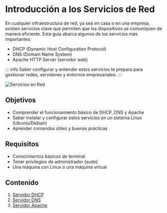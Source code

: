 # Introducción a los Servicios de Red

En cualquier infraestructura de red, ya sea en casa o en una empresa, existen servicios clave que permiten que los dispositivos se comuniquen de manera eficiente. Esta guía abarca algunos de los servicios más importantes:

- DHCP (Dynamic Host Configuration Protocol)
- DNS (Domain Name System)
- Apache HTTP Server (servidor web)

::: info
Saber configurar y entender estos servicios te prepara para gestionar redes, servidores y entornos empresariales.
:::

![Servicios en Red](https://www.aurum-informatica.es/images/easyblog_articles/97/servicios-administracion-red.jpg)

## Objetivos

- Comprender el funcionamiento básico de DHCP, DNS y Apache
- Saber instalar y configurar estos servicios en un sistema Linux (Ubuntu/Debian)
- Aprender comandos útiles y buenas prácticas

## Requisitos

- Conocimientos básicos de terminal
- Tener privilegios de administrador (sudo)
- Una máquina con Linux o una máquina virtual

## Contenido

1. [Servidor DHCP](dhcp.md)
2. [Servidor DNS](dns.md)
3. [Servidor Apache](apache.md)
